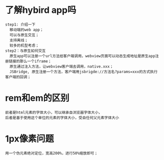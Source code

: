 # 了解hybird app吗  
    step1: 介绍一下  
      移动端的web app；  
      可以与原生交互；  
      支持离线；  
      较多的机型考虑；  
    step2：与原生如何交互  
      原生app可以注册一个url方法给客户端调用，webview页面可以动态生成地址是原生app注册链接的那么一个iframe；  
      原生通过注入方法，让webview客户端去调用，native.xxx；  
      JSBridge, 原生注册一个方法，客户端用jsbrigde://方法名?params=xxx的方式执行客户端的回调；

# rem和em的区别
    前者是html元素的字体大小，可以继承自浏览器字体大小，
    后者是基于使用这个单位的元素的字体大小，受自任何父元素字体大小
# 1px像素问题
    用一个伪元素绝对定位，宽高200%，进行50%缩放即可；
